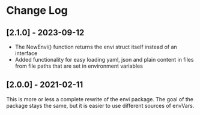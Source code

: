 # Change Log

## [2.1.0] - 2023-09-12
- The NewEnvi() function returns the envi struct itself instead of an interface
- Added functionality for easy loading yaml, json and plain content in files from file paths that are set in environment variables

## [2.0.0] - 2021-02-11

This is more or less a complete rewrite of the envi package.
The goal of the package stays the same, but it is easier to use different sources of envVars.

